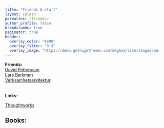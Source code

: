 ```yaml
---
title: "Friends & stuff"
layout: splash
permalink: /friends/
author_profile: false
breadcrumbs: true
paginator: true
header:
  overlay_color: "#000"
  overlay_filter: "0.5"
  overlay_image: "https://demo.gethugothemes.com/meghna/site/images/backgrounds/hero-area.jpg"
---
```


**Friends:** <Br/>
[David Pettersson](pettersson.dev) <Br/>
[Lars Barkman](larsbarkman.com) <Br/>
[Verksamhetsarkitektur](verksamhertsarkitektur.se) <Br/>
<Br/>
<Br/>
**Links:** <Br/>

[Thoughtworks](thoughtworks.com)


**Books:** <Br/>
--
